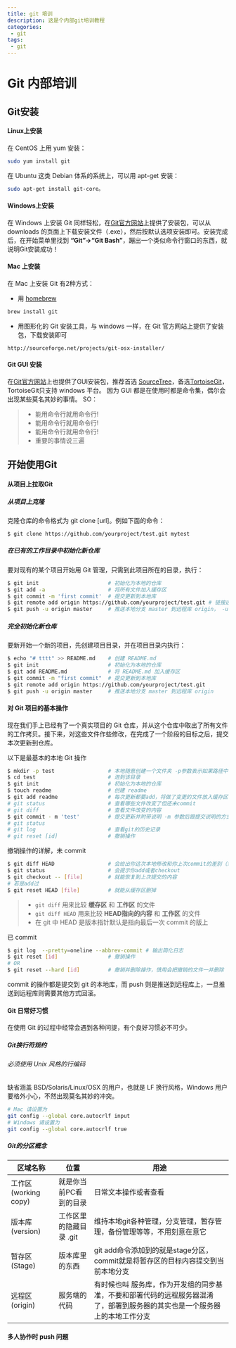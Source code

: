```yaml
---
title: git 培训
description: 这是个内部git培训教程 
categories:
 - git
tags:
 - git
---
```


# Git 内部培训


## Git安装
#### Linux上安装
在 CentOS 上用 yum 安装：

```bash
sudo yum install git
```	

在 Ubuntu 这类 Debian 体系的系统上，可以用 apt-get 安装：

```bash
sudo apt-get install git-core。
```
#### Windows上安装
在 Windows 上安装 Git 同样轻松，在[Git官方网站](https://git-scm.com/downloads)上提供了安装包，可以从 downloads 的页面上下载安装文件（.exe），然后按默认选项安装即可。安装完成后，在开始菜单里找到 **“Git”->“Git Bash”**，蹦出一个类似命令行窗口的东西，就说明Git安装成功！

#### Mac 上安装
在 Mac 上安装 Git 有2种方式：
- 用 [homebrew](https://github.com/mxcl/homebrew) 
```bash
brew install git
```
- 用图形化的 Git 安装工具，与 windows 一样，在 Git 官方网站上提供了安装包，下载安装即可
```http
http://sourceforge.net/projects/git-osx-installer/
```
#### Git GUI 安装
在[Git官方网站](https://git-scm.com/downloads)上也提供了GUI安装包，推荐首选 [SourceTree](https://www.sourcetreeapp.com)，备选[TortoiseGit](https://tortoisegit.org)，TortoiseGit只支持 windows 平台。
因为 GUI 都是在使用时都是命令集，偶尔会出现某些莫名其妙的事情。
SO：
>- 能用命令行就用命令行!
>- 能用命令行就用命令行!
>- 能用命令行就用命令行!
>- 重要的事情说三遍

## 开始使用Git
#### 从项目上拉取Git
##### 从项目上克隆
克隆仓库的命令格式为 git clone [url]。例如下面的命令：
```bash
$ git clone https://github.com/yourproject/test.git mytest
```

##### 在已有的工作目录中初始化新仓库
要对现有的某个项目开始用 Git 管理，只需到此项目所在的目录，执行：
```bash
$ git init                      # 初始化为本地的仓库
$ git add -a                    # 将所有文件加入缓存区
$ git commit -m 'first commit'  # 提交更新到本地库
$ git remote add origin https://github.com/yourproject/test.git # 链接远程库并命名为 origin
$ git push -u origin master     # 推送本地分支 master 到远程库 origin， -u 参数表示设置默认 pull/push 源，以后只需执行 git push 即可
```
##### 完全初始化新仓库
要新开始一个新的项目，先创建项目目录，并在项目目录内执行：
```bash
$ echo "# tttt" >> README.md    # 创建 README.md
$ git init                      # 初始化为本地的仓库
$ git add README.md             # 将 README.md 加入缓存区
$ git commit -m "first commit"  # 提交更新到本地库
$ git remote add origin https://github.com/yourproject/test.git
$ git push -u origin master     # 推送本地分支 master 到远程库 origin
```
#### 对 Git 项目的基本操作
现在我们手上已经有了一个真实项目的 Git 仓库，并从这个仓库中取出了所有文件的工作拷贝。接下来，对这些文件作些修改，在完成了一个阶段的目标之后，提交本次更新到仓库。

以下是最基本的本地 Git 操作
```bash
$ mkdir -p test                 # 本地随意创建一个文件夹 -p参数表示如果路径中有多个目录不存在则会一起创建
$ cd test                       # 进到该目录
$ git init                      # 初始化为本地的仓库
$ touch readme                  # 创建 readme
$ git add readme                # 每次更新都要add，将做了变更的文件放入缓存区
# git status                    # 查看哪些文件改变了但还未commit
# git diff                      # 查看文件改变的内容
$ git commit - m 'test'         # 提交更新并附带说明 -m 参数后跟提交说明的方式方便一行命令中提交更新
# git status
# git log                       # 查看git的历史记录
# git reset [id]                # 撤销操作

```
撤销操作的详解，未 commit
```bash
$ git diff HEAD                 # 会给出你这次本地修改和你上次commit的差别（注意是本地修改，不是远程库）
$ git status                    # 会提示你add或者checkout
$ git checkout -- [file]        # 就能恢复到上次提交的内容
# 若是add过
$ git reset HEAD [file]         # 就能从缓存区删掉
```
>- `git diff` 用来比较 **缓存区** 和 **工作区** 的文件
>- `git diff HEAD` 用来比较 **HEAD指向的内容** 和 **工作区** 的文件
>- 在 git 中 HEAD 是版本指针默认是指向最后一次 commit 的版上

已 commit
```bash
$ git log  --pretty=oneline --abbrev-commit # 输出简化日志
$ git reset [id]                # 撤销操作
# OR
$ git reset --hard [id]         # 撤销并删除操作，慎用会把撤销的文件一并删除
```

commit 的操作都是提交到 git 的本地库，而 push 则是推送到远程库上，一旦推送到远程库则需要其他方式回滚。

#### Git 日常好习惯
在使用 Git 的过程中经常会遇到各种问提，有个良好习惯必不可少。
##### Git换行符规约
###### 必须使用 Unix 风格的行编码
缺省涵盖 BSD/Solaris/Linux/OSX 的用户，也就是 LF 换行风格，Windows 用户要格外小心，不然出现莫名其妙的冲突。
```bash
# Mac 请设置为
git config --global core.autocrlf input
# Windows 请设置为
git config --global core.autocrlf true
```
##### Git的分区概念

| 区域名称             | 位置                    | 用途                                                                                                                        |
| -------------------- | ----------------------- | --------------------------------------------------------------------------------------------------------------------------- |
| 工作区(working copy) | 就是你当前PC看到的目录  | 日常文本操作或者查看                                                                                                        |
| 版本库(version)      | 工作区里的隐藏目录 .git | 维持本地git各种管理，分支管理，暂存管理，备份管理等等，不用刻意在意它                                                       |
| 暂存区(Stage)        | 版本库里的东西          | git add命令添加到的就是stage分区，commit就是将暂存区的目标内容提交到当前本地分支                                            |
| 远程区(origin)       | 服务端的代码            | 有时候也叫 服务库，作为开发组的同步基准，不要和部署代码的远程服务器混淆了，部署到服务器的其实也是一个服务器上的本地工作分支 |



#### 多人协作时 push 问题
